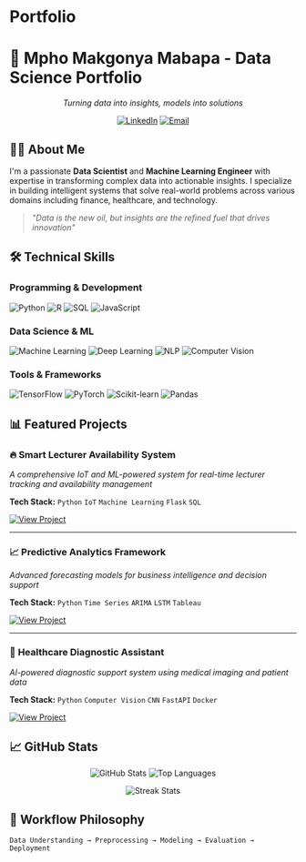 # Portfolio
# 🚀 Mpho Makgonya Mabapa - Data Science Portfolio

<div align="center">

*Turning data into insights, models into solutions*

[![LinkedIn](https://img.shields.io/badge/💼-LinkedIn-0077B5?style=for-the-badge)]([https://linkedin.com/in/yourprofile](https://www.linkedin.com/in/mpho-makgonya-mabapa-62b544366?utm_source=share&utm_campaign=share_via&utm_content=profile&utm_medium=android_app))
[![Email](https://img.shields.io/badge/📧-Email-D14836?style=for-the-badge)](mailto:mpho.mabapa1109@gmail.com)

</div>

## 👨‍💻 About Me

I'm a passionate **Data Scientist** and **Machine Learning Engineer** with expertise in transforming complex data into actionable insights. I specialize in building intelligent systems that solve real-world problems across various domains including finance, healthcare, and technology.

> *"Data is the new oil, but insights are the refined fuel that drives innovation"*

## 🛠 Technical Skills

### **Programming & Development**
![Python](https://img.shields.io/badge/Python-3776AB?style=flat&logo=python&logoColor=white)
![R](https://img.shields.io/badge/R-276DC3?style=flat&logo=r&logoColor=white)
![SQL](https://img.shields.io/badge/SQL-4479A1?style=flat&logo=postgresql&logoColor=white)
![JavaScript](https://img.shields.io/badge/JavaScript-F7DF1E?style=flat&logo=javascript&logoColor=black)

### **Data Science & ML**
![Machine Learning](https://img.shields.io/badge/Machine%20Learning-FF6B6B?style=flat)
![Deep Learning](https://img.shields.io/badge/Deep%20Learning-4ECDC4?style=flat)
![NLP](https://img.shields.io/badge/Natural%20Language%20Processing-45B7D1?style=flat)
![Computer Vision](https://img.shields.io/badge/Computer%20Vision-96CEB4?style=flat)

### **Tools & Frameworks**
![TensorFlow](https://img.shields.io/badge/TensorFlow-FF6F00?style=flat&logo=tensorflow&logoColor=white)
![PyTorch](https://img.shields.io/badge/PyTorch-EE4C2C?style=flat&logo=pytorch&logoColor=white)
![Scikit-learn](https://img.shields.io/badge/Scikit--learn-F7931E?style=flat&logo=scikit-learn&logoColor=white)
![Pandas](https://img.shields.io/badge/Pandas-150458?style=flat&logo=pandas&logoColor=white)

## 📊 Featured Projects

### 🔥 **Smart Lecturer Availability System**
*A comprehensive IoT and ML-powered system for real-time lecturer tracking and availability management*

**Tech Stack:** `Python` `IoT` `Machine Learning` `Flask` `SQL`

[![View Project](https://img.shields.io/badge/🔍-View_Project-3498db?style=for-the-badge)](project-link)

---

### 📈 **Predictive Analytics Framework**
*Advanced forecasting models for business intelligence and decision support*

**Tech Stack:** `Python` `Time Series` `ARIMA` `LSTM` `Tableau`

[![View Project](https://img.shields.io/badge/🔍-View_Project-3498db?style=for-the-badge)](project-link)

---

### 🏥 **Healthcare Diagnostic Assistant**
*AI-powered diagnostic support system using medical imaging and patient data*

**Tech Stack:** `Python` `Computer Vision` `CNN` `FastAPI` `Docker`

[![View Project](https://img.shields.io/badge/🔍-View_Project-3498db?style=for-the-badge)](project-link)

## 📈 GitHub Stats

<div align="center">

![GitHub Stats](https://github-readme-stats.vercel.app/api?username=Mphoentle9&show_icons=true&theme=radical&hide_border=true)
![Top Languages](https://github-readme-stats.vercel.app/api/top-langs/?username=Mphoentle9&layout=compact&theme=radical&hide_border=true)

![Streak Stats](https://github-readme-streak-stats.herokuapp.com/?user=Mphoentle9&theme=radical&hide_border=true)

</div>

## 🎯 Workflow Philosophy

```text
Data Understanding → Preprocessing → Modeling → Evaluation → Deployment
